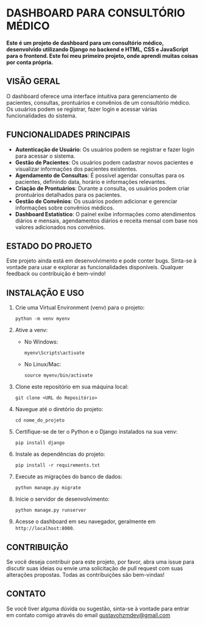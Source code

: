 # DASHBOARD PARA CONSULTÓRIO MÉDICO

**Este é um projeto de dashboard para um consultório médico, desenvolvido utilizando Django no backend e HTML, CSS e JavaScript para o frontend. Este foi meu primeiro projeto, onde aprendi muitas coisas por conta própria.**

## VISÃO GERAL

O dashboard oferece uma interface intuitiva para gerenciamento de pacientes, consultas, prontuários e convênios de um consultório médico. Os usuários podem se registrar, fazer login e acessar várias funcionalidades do sistema.

## FUNCIONALIDADES PRINCIPAIS

- **Autenticação de Usuário**: Os usuários podem se registrar e fazer login para acessar o sistema.
- **Gestão de Pacientes**: Os usuários podem cadastrar novos pacientes e visualizar informações dos pacientes existentes.
- **Agendamento de Consultas**: É possível agendar consultas para os pacientes, definindo data, horário e informações relevantes.
- **Criação de Prontuários**: Durante a consulta, os usuários podem criar prontuários detalhados para os pacientes.
- **Gestão de Convênios**: Os usuários podem adicionar e gerenciar informações sobre convênios médicos.
- **Dashboard Estatístico**: O painel exibe informações como atendimentos diários e mensais, agendamentos diários e receita mensal com base nos valores adicionados nos convênios.

## ESTADO DO PROJETO

Este projeto ainda está em desenvolvimento e pode conter bugs. Sinta-se à vontade para usar e explorar as funcionalidades disponíveis. Qualquer feedback ou contribuição é bem-vindo!

## INSTALAÇÃO E USO

1. Crie uma Virtual Environment (venv) para o projeto:
    ```
    python -m venv myenv
    ```

2. Ative a venv:
    - No Windows:
        ```
        myenv\Scripts\activate
        ```
    - No Linux/Mac:
        ```
        source myenv/bin/activate
        ```

3. Clone este repositório em sua máquina local:
    ```
    git clone <URL do Repositório>
    ```

4. Navegue até o diretório do projeto:
    ```
    cd nome_do_projeto
    ```

5. Certifique-se de ter o Python e o Django instalados na sua venv:
    ```
    pip install django
    ```

6. Instale as dependências do projeto:
    ```
    pip install -r requirements.txt
    ```

7. Execute as migrações do banco de dados:
    ```
    python manage.py migrate
    ```

8. Inicie o servidor de desenvolvimento:
    ```
    python manage.py runserver
    ```

9. Acesse o dashboard em seu navegador, geralmente em `http://localhost:8000`.

## CONTRIBUIÇÃO

Se você deseja contribuir para este projeto, por favor, abra uma issue para discutir suas ideias ou envie uma solicitação de pull request com suas alterações propostas. Todas as contribuições são bem-vindas!

## CONTATO

Se você tiver alguma dúvida ou sugestão, sinta-se à vontade para entrar em contato comigo através do email gustavohzmdev@gmail.com
